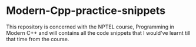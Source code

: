 # Modern-Cpp-practice-snippets
This repository is concerned with the NPTEL course, Programming in Modern C++ and will contains all the code snippets that I would've learnt till that time from the course.
